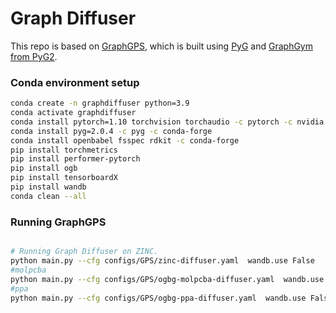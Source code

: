 # Graph Diffuser

[//]: # ([![arXiv]&#40;https://img.shields.io/badge/arXiv-2205.12454-b31b1b.svg&#41;]&#40;https://arxiv.org/abs/2205.12454&#41;)

[//]: # ([![PWC]&#40;https://img.shields.io/endpoint.svg?url=https://paperswithcode.com/badge/recipe-for-a-general-powerful-scalable-graph/graph-regression-on-zinc&#41;]&#40;https://paperswithcode.com/sota/graph-regression-on-zinc?p=recipe-for-a-general-powerful-scalable-graph&#41;)


This repo is based on [GraphGPS](https://github.com/rampasek/GraphGPS), which is built using [PyG](https://www.pyg.org/)
and [GraphGym from PyG2](https://pytorch-geometric.readthedocs.io/en/2.0.0/notes/graphgym.html).

### Conda environment setup

```bash
conda create -n graphdiffuser python=3.9
conda activate graphdiffuser
conda install pytorch=1.10 torchvision torchaudio -c pytorch -c nvidia
conda install pyg=2.0.4 -c pyg -c conda-forge
conda install openbabel fsspec rdkit -c conda-forge
pip install torchmetrics
pip install performer-pytorch
pip install ogb
pip install tensorboardX
pip install wandb
conda clean --all
```

### Running GraphGPS

```bash

# Running Graph Diffuser on ZINC.
python main.py --cfg configs/GPS/zinc-diffuser.yaml  wandb.use False
#molpcba
python main.py --cfg configs/GPS/ogbg-molpcba-diffuser.yaml  wandb.use False
#ppa
python main.py --cfg configs/GPS/ogbg-ppa-diffuser.yaml  wandb.use False

```
